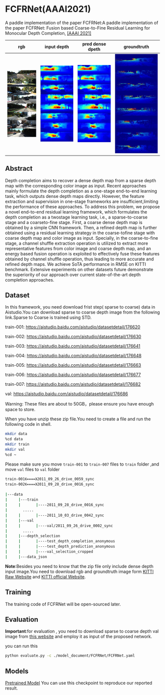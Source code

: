 # FCFRNet(AAAI2021)
A paddle implementation of the paper FCFRNet:A paddle implementation of the paper FCFRNet: Fusion based Coarse-to-Fine Residual Learning for Monocular Depth Completion, 
[\[AAAI 2021\]](https://openaccess.thecvf.com/content/CVPR2021/html/Shen_CFNet_Cascade_and_Fused_Cost_Volume_for_Robust_Stereo_Matching_CVPR_2021_paper.html)


| rgb            | input depth            | pred dense dpeth        | groundtruth            |
|----------------|------------------------|-------------------------|------------------------|
| ![](./rgb.jpg) | ![](./input_depth.jpg) | ![](./result_depth.jpg) | ![](./groundturth.jpg) |


</font>

## Abstract
Depth completion aims to recover a dense depth map from a sparse depth map with the corresponding color image as input. Recent approaches mainly formulate the depth completion as a one-stage end-to-end learning task, which outputs dense depth maps directly. However, the feature extraction and supervision in one-stage frameworks are insufficient,limiting the performance of these approaches. To address this problem, we propose a novel end-to-end residual learning framework, which formulates the depth completion as a twostage learning task, i.e., a sparse-to-coarse stage and a coarseto-fine stage. First, a coarse dense depth map is obtained by a simple CNN framework. Then, a refined depth map is further obtained using a residual learning strategy in the coarse-tofine stage with coarse depth map and color image as input. Specially, in the coarse-to-fine stage, a channel shuffle extraction operation is utilized to extract more representative features from color image and coarse depth map, and an energy based fusion operation is exploited to effectively fuse these features obtained by channel shuffle operation, thus leading to more accurate and refined depth maps. We achieve SoTA performance in RMSE on KITTI benchmark. Extensive experiments on other datasets future demonstrate the superiority of our approach over current state-of-the-art depth completion approaches.


## Dataset
In this framework, you need  download frist step( sparse to coarse) data in Aistudio.You can download sparse to coarse depth image from the following link.Sparse to Coarse is trained using STD. 

train-001: https://aistudio.baidu.com/aistudio/datasetdetail/176620

train-002: https://aistudio.baidu.com/aistudio/datasetdetail/176630

train-003: https://aistudio.baidu.com/aistudio/datasetdetail/176641

train-004: https://aistudio.baidu.com/aistudio/datasetdetail/176648

train-005: https://aistudio.baidu.com/aistudio/datasetdetail/176663

train-006: https://aistudio.baidu.com/aistudio/datasetdetail/176677

train-007: https://aistudio.baidu.com/aistudio/datasetdetail/176682

val: https://aistudio.baidu.com/aistudio/datasetdetail/176686

Warning: These files are about to 50GB，please ensure you have enough  space to store.

When you have unzip these zip file.You need to create a file and run the following code in shell.

```bash
mkdir data
%cd data
mkdir train
mkdir val
%cd ~
```
Please make sure you move `train-001` to `train-007` files to `train` folder ,and move `val` files to `val` folder

```bash
train-001《====》2011_09_26_drive_0059_sync
train-002《====》2011_09_28_drive_0016_sync

|---data
|     |---train
|     |       |----2011_09_28_drive_0016_sync
|       .....
|     |       |----2011_10_03_drive_0042_sync
|     |---val
|     |       |----val/2011_09_26_drive_0002_sync
|       .....
|     |---depth_selection
|     |       |----test_depth_completion_anonymous
|     |       |----test_depth_prediction_anonymous
|     |       |----val_selection_cropped
|     |---data_json
```

**Note**:Besides you need to know that the zip file only include dense depth input image.You need to download rgb and groundtruth image form [KITTI Raw Website](http://www.cvlibs.net/datasets/kitti/raw_data.php) and [KITTI official Website](http://www.cvlibs.net/datasets/kitti/eval_depth.php?benchmark=depth_completion).

## Training
The training code of FCFRNet will be open-sourced later.

## Evaluation

**Important**:for evaluation , you need to download sparse to coarse depth val image  from [this website](https://aistudio.baidu.com/aistudio/datasetdetail/175535/0)
and employ it as input of the proposed network.

[comment]: <> (We use the result of )

[comment]: <> (.you need it to replace sparse depth input image.Besides,you aslo need to download weight from [this]&#40;https://aistudio.baidu.com/aistudio/datasetdetail/176607&#41;)

you can run this 
```bash
python evaluate.py -c ./model_document/FCFRNet/FCFRNet.yaml
```


## Models

[Pretrained Model](https://aistudio.baidu.com/aistudio/datasetdetail/176607)
You can use this checkpoint to reproduce our reported result.


